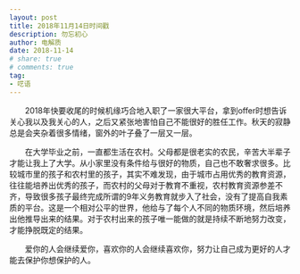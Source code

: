 ```yaml
---
layout: post
title: 2018年11月14日时间戳
description: 勿忘初心
author: 电解质
date: 2018-11-14
# share: true
# comments: true
tag:
- 呓语
---
```

 
&emsp;&emsp;2018年快要收尾的时候机缘巧合地入职了一家很大平台，拿到offer时想告诉关心我以及我关心的人，之后又紧张地害怕自己不能很好的胜任工作。秋天的寂静总是会夹杂着很多情绪，窗外的叶子叠了一层又一层。

&emsp;&emsp;在大学毕业之前，一直都生活在农村。父母都是很老实的农民，辛苦大半辈子才能让我上了大学。从小家里没有条件给与很好的物质，自己也不敢奢求很多。比较城市里的孩子和农村里的孩子，其实不难发现，由于城市占用优秀的教育资源，往往能培养出优秀的孩子，而农村的父母对于教育不重视，农村教育资源参差不齐，导致很多孩子最终完成所谓的9年义务教育就步入了社会，没有了提高自我素质的平台。这是一个相对公平的世界，他给与了每个人不同的物质环境，然后培养出他推导出来的结果。对于农村出来的孩子唯一能做的就是持续不断地努力改变，才能挣脱既定的结果。

&emsp;&emsp;爱你的人会继续爱你，喜欢你的人会继续喜欢你，努力让自己成为更好的人才能去保护你想保护的人。

